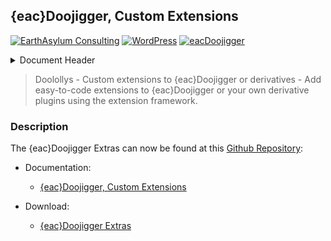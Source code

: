 ## {eac}Doojigger, Custom Extensions  
[![EarthAsylum Consulting](https://img.shields.io/badge/EarthAsylum-Consulting-0?&labelColor=6e9882&color=707070)](https://earthasylum.com/)
[![WordPress](https://img.shields.io/badge/WordPress-Plugins-grey?logo=wordpress&labelColor=blue)](https://wordpress.org/plugins/search/EarthAsylum/)
[![eacDoojigger](https://img.shields.io/badge/Requires-%7Beac%7DDoojigger-da821d)](https://eacDoojigger.earthasylum.com/)

<details><summary>Document Header</summary>

Plugin URI:         https://eacDoojigger.earthasylum.com/  
Author:             [EarthAsylum Consulting](https://www.earthasylum.com)  
Last Updated:       2-Dec-2024  
Contributors:       [earthasylum](https://github.com/earthasylum),[kevinburkholder](https://profiles.wordpress.org/kevinburkholder)  
Requires EAC:       3.0  
WordPress URI:      https://wordpress.org/plugins/search/earthasylum/  
GitHub URI:         https://github.com/EarthAsylum/docs.eacDoojigger/wiki/  

</details>

> Doolollys - Custom extensions to {eac}Doojigger or derivatives - Add easy-to-code extensions to {eac}Doojigger or your own derivative plugins using the extension framework.

### Description

The {eac}Doojigger Extras can now be found at this [Github Repository](https://github.com/EarthAsylum/docs.eacDoojigger):

+   Documentation:
    +   [{eac}Doojigger, Custom Extensions](https://github.com/EarthAsylum/docs.eacDoojigger/wiki/Custom-Extensions)

+   Download:
    +   [{eac}Doojigger Extras](https://swregistry.earthasylum.com/software-updates/eacdoojigger-extras.zip)
